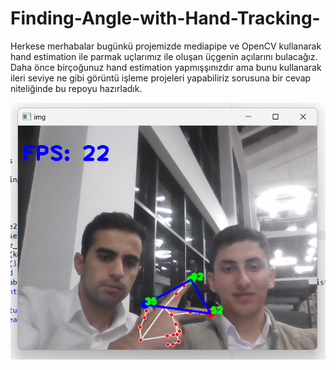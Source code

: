 # Finding-Angle-with-Hand-Tracking-
  Herkese merhabalar bugünkü projemizde mediapipe ve  OpenCV kullanarak hand estimation ile parmak uçlarımız ile oluşan üçgenin açılarını bulacağız.
  Daha önce birçoğunuz hand estimation yapmışşınızdır ama bunu kullanarak ileri seviye ne gibi görüntü işleme projeleri yapabiliriz sorusuna bir cevap niteliğinde bu repoyu hazırladık.

<img src="./finding_angle.png" alt="Finding Angle" width="1000">
